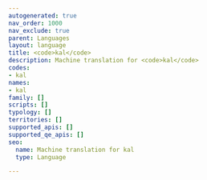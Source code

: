 ```yaml
---
autogenerated: true
nav_order: 1000
nav_exclude: true
parent: Languages
layout: language
title: <code>kal</code>
description: Machine translation for <code>kal</code>
codes:
- kal
names:
- kal
family: []
scripts: []
typology: []
territories: []
supported_apis: []
supported_qe_apis: []
seo:
  name: Machine translation for kal
  type: Language

---
```


